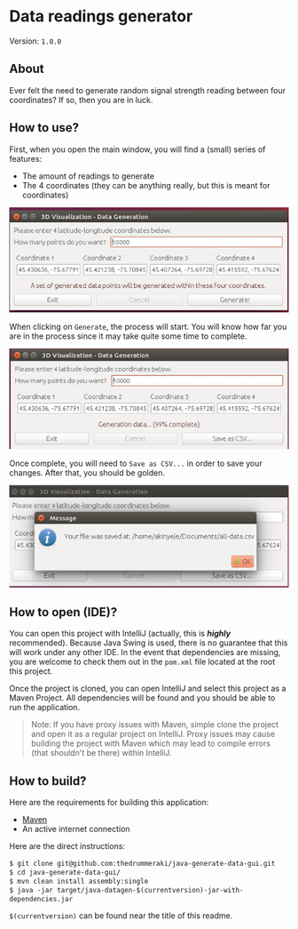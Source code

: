 # Data readings generator

Version: `1.0.0`

## About

Ever felt the need to generate random signal strength reading between four coordinates? If so, then you are in luck.

## How to use?

First, when you open the main window, you will find a (small) series of features:

- The amount of readings to generate
- The 4 coordinates (they can be anything really, but this is meant for coordinates)

![Picture 1](https://raw.githubusercontent.com/thedrummeraki/java-generate-data-gui/master/img/datagen-pic1.png)

When clicking on `Generate`, the process will start. You will know how far you are in the process since it may take quite some time to complete.

![Picture 2](https://raw.githubusercontent.com/thedrummeraki/java-generate-data-gui/master/img/datagen-pic2.png)

Once complete, you will need to `Save as CSV...` in order to save your changes. After that, you should be golden.

![Picture 3](https://raw.githubusercontent.com/thedrummeraki/java-generate-data-gui/master/img/datagen-pic3.png)

## How to open (IDE)?

You can open this project with IntelliJ (actually, this is **_highly_** recommended). Because Java Swing is used, there is no guarantee that this will work under any other IDE. In the event that dependencies are missing, you are welcome to check them out in the `pom.xml` file located at the root this project.

Once the project is cloned, you can open IntelliJ and select this project as a Maven Project. All dependencies will be found and you should be able to run the application.

> Note: If you have proxy issues with Maven, simple clone the project and open it as a regular project on IntelliJ. Proxy issues may cause building the project with Maven which may lead to compile errors (that shouldn't be there) within IntelliJ.

## How to build?

Here are the requirements for building this application:
- [Maven](https://maven.apache.org/)
- An active internet connection

Here are the direct instructions:

```
$ git clone git@github.com:thedrummeraki/java-generate-data-gui.git
$ cd java-generate-data-gui/
$ mvn clean install assembly:single
$ java -jar target/java-datagen-$(currentversion)-jar-with-dependencies.jar
```

`$(currentversion)` can be found near the title of this readme.




